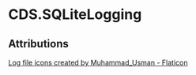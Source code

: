 ﻿# CDS.SQLiteLogging

## Attributions

<a href="https://www.flaticon.com/free-icons/log-file" title="log file icons">Log file icons created by Muhammad_Usman - Flaticon</a>



